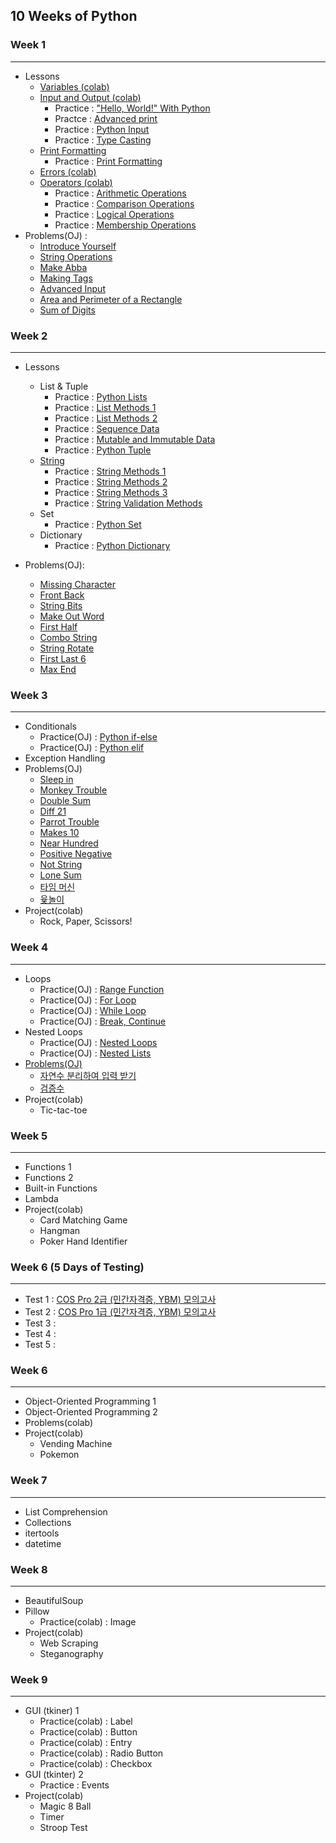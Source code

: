 ## 10 Weeks of Python

### Week 1
---
* Lessons
   * <a href="https://colab.research.google.com/drive/1X-_0wvD3Vf_COmSJVf8yTNUVolerUC-q?usp=sharing">Variables (colab)</a>
   * <a href = "https://colab.research.google.com/drive/1a1rZB5tIMluQqgSrgOWFDETsv_a7kHTn?usp=sharing">Input and Output (colab)</a>
      * Practice : <a href = "http://3.131.175.105/problem/0213">"Hello, World!" With Python</a>
      * Practce : <a href="http://3.131.175.105/problem/0284">Advanced print</a>
      * Practice : <a href = "http://3.131.175.105/problem/0214">Python Input</a>
      * Practice : <a href = "http://3.131.175.105/problem/0217">Type Casting</a>
   * <a href="https://colab.research.google.com/drive/1jTQ-t9_NGX7WNN6toP-p6QYnaNk3E7xZ?usp=sharing">Print Formatting</a>
      * Practice : <a href="http://3.131.175.105/problem/0220">Print Formatting</a> 
   * <a href = "https://colab.research.google.com/drive/17xim7Q8CzN9ybLFZqg_wdBqnKfBfkRO4?usp=sharing">Errors (colab)</a>
   * <a href="https://colab.research.google.com/drive/1DOiyBG9Ouvg5SZuKxeiAWYa0OE4OkvrL?usp=sharing">Operators (colab)</a>
      * Practice : <a href="http://3.131.175.105/problem/0218">Arithmetic Operations</a>
      * Practice : <a href="http://3.131.175.105/problem/0223">Comparison Operations</a>
      * Practice : <a href="http://3.131.175.105/problem/0224">Logical Operations</a>
      * Practice : <a href="http://3.131.175.105/problem/0261">Membership Operations</a>
* Problems(OJ) : 
    * <a href = "http://3.131.175.105/problem/0219">Introduce Yourself</a>
    * <a href="http://3.131.175.105/problem/0216">String Operations</a> 
    * <a href="http://3.131.175.105/problem/0235">Make Abba</a>
    * <a href="http://3.131.175.105/problem/0236">Making Tags</a>
    * <a href = "http://3.131.175.105/problem/0246">Advanced Input</a>
    * <a href="http://3.131.175.105/problem/0221">Area and Perimeter of a Rectangle</a>
    * <a href="http://3.131.175.105/problem/0222">Sum of Digits</a>

### Week 2
---
* Lessons

  * List & Tuple
    * Practice : <a href="http://3.131.175.105/problem/0240">Python Lists</a>
    * Practice : <a href="http://3.131.175.105/problem/0241">List Methods 1</a>
    * Practice : <a href="http://3.131.175.105/problem/0242">List Methods 2</a>
    * Practice : <a href="http://3.131.175.105/problem/0243">Sequence Data</a>
    * Practice : <a href="http://3.131.175.105/problem/0244">Mutable and Immutable Data</a>  
    * Practice : <a href="http://3.131.175.105/problem/0281">Python Tuple</a>
  * <a href="https://drive.google.com/file/d/14uCjDjJrjr4QtNV8EKxuizv_7S7v9h9Y/view?usp=sharing">String</a>
    * Practice : <a href="http://3.131.175.105/problem/0237">String Methods 1</a>
    * Practice : <a href="http://3.131.175.105/problem/0238">String Methods 2</a> 
    * Practice : <a href="http://3.131.175.105/problem/0245">String Methods 3</a> 
    * Practice : <a href="http://3.131.175.105/problem/0239">String Validation Methods</a>
  * Set
    * Practice : <a href="http://3.131.175.105/problem/0282">Python Set</a>
  * Dictionary
    * Practice : <a href="http://3.131.175.105/problem/0283">Python Dictionary</a>
* Problems(OJ):
  * <a href="http://3.131.175.105/problem/0249">Missing Character</a>
  * <a href="http://3.131.175.105/problem/0250">Front Back</a>
  * <a href="http://3.131.175.105/problem/0252">String Bits</a>
  * <a href="http://3.131.175.105/problem/0253">Make Out Word</a>
  * <a href="http://3.131.175.105/problem/0254">First Half</a> 
  * <a href="http://3.131.175.105/problem/0255">Combo String</a> 
  * <a href="http://3.131.175.105/problem/0256">String Rotate</a> 
  * <a href="http://3.131.175.105/problem/0257">First Last 6</a> 
  * <a href="http://3.131.175.105/problem/0259">Max End</a>
  
### Week 3
---
* Conditionals
    * Practice(OJ) : <a href="http://3.131.175.105/problem/0225">Python if-else</a>  
    * Practice(OJ) : <a href="http://3.131.175.105/problem/0226">Python elif</a> 
* Exception Handling
* Problems(OJ)
    * <a href="http://3.131.175.105/problem/0227">Sleep in </a>
    * <a href="http://3.131.175.105/problem/0228">Monkey Trouble</a> 
    * <a href="http://3.131.175.105/problem/0229">Double Sum</a>
    * <a href="http://3.131.175.105/problem/0230">Diff 21</a>
    * <a href="http://3.131.175.105/problem/0231">Parrot Trouble</a>
    * <a href="http://3.131.175.105/problem/0232">Makes 10</a>
    * <a href="http://3.131.175.105/problem/0233">Near Hundred</a>
    * <a href="http://3.131.175.105/problem/0233">Positive Negative</a>
    * <a href="http://3.131.175.105/problem/0248">Not String</a>
    * <a href="http://3.131.175.105/problem/0260">Lone Sum</a>
    * <a href="http://3.131.175.105/problem/0002">타임 머신</a>
    * <a href="http://3.131.175.105/problem/0005">윷놀이</a>
* Project(colab)
    * Rock, Paper, Scissors!
   
### Week 4
---
* Loops
    * Practice(OJ) : <a href="http://3.131.175.105/problem/0262">Range Function</a> 
    * Practice(OJ) : <a href="http://3.131.175.105/problem/0263">For Loop</a>
    * Practice(OJ) : <a href="http://3.131.175.105/problem/0264">While Loop</a>
    * Practice(OJ) : <a href="http://3.131.175.105/problem/0265">Break, Continue</a>
* Nested Loops
    * Practice(OJ) : <a href="http://3.131.175.105/problem/0285">Nested Loops</a> 
    * Practice(OJ) : <a href="http://3.131.175.105/problem/0286">Nested Lists
* Problems(OJ)
    * <a href="http://3.131.175.105/problem/0003">자연수 분리하여 입력 받기</a>
    * <a href="http://3.131.175.105/problem/0006">검증수</a>
* Project(colab)
    * Tic-tac-toe

### Week 5
---
* Functions 1
* Functions 2
* Built-in Functions
* Lambda
* Project(colab)
   * Card Matching Game
   * Hangman
   * Poker Hand Identifier
  
### Week 6 (5 Days of Testing)
---
* Test 1 : <a href="https://programmers.co.kr/learn/courses/33">COS Pro 2급 (민간자격증, YBM) 모의고사 </a>
* Test 2 : <a href="https://programmers.co.kr/learn/courses/11133/">COS Pro 1급 (민간자격증, YBM) 모의고사 </a>
* Test 3 : 
* Test 4 : 
* Test 5 : 
 
### Week 6
---
* Object-Oriented Programming 1
* Object-Oriented Programming 2
* Problems(colab)
* Project(colab)
   * Vending Machine
   * Pokemon

### Week 7
----
* List Comprehension
* Collections
* itertools 
* datetime
   
### Week 8
--- 
* BeautifulSoup
* Pillow
   * Practice(colab) : Image
* Project(colab)
   * Web Scraping
   * Steganography
   
### Week 9
---
* GUI (tkiner) 1
   * Practice(colab) : Label
   * Practice(colab) : Button
   * Practice(colab) : Entry
   * Practice(colab) : Radio Button
   * Practice(colab) : Checkbox
* GUI (tkinter) 2
   * Practice : Events
* Project(colab)
   * Magic 8 Ball
   * Timer
   * Stroop Test
